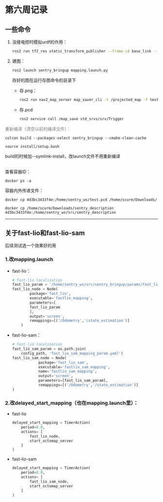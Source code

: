 # 第六周记录

## 一些命令
1. 没接电控时模拟urdf的作用：
    ```bash
    ros2 run tf2_ros static_transform_publisher --frame-id base_link --child-frame-id imu_link --qx 0.0 --qw 1.0
    ```
2. 建图：
    ```bash
    ros2 launch sentry_bringup mapping.launch.py
    ```

    存好的图在运行存图命令的目录下
    - 存.png：
        ```bash
        ros2 run nav2_map_server map_saver_cli -t /projected_map -f test_map --fmt png
        ```

   - 存.pcd
       ```bash
       ros2 service call /map_save std_srvs/srv/Trigger
       ```


<font color="gray">重新编译（清空以前的编译文件）：</font>
```shell
colcon build --packages-select sentry_bringup --cmake-clean-cache
```

```shell
source install/setup.bash
```

build的时候加--symlink-install，改launch文件不用重新编译

<BR>
查看容器ID：

```SHELL
docker ps -a
```

容器内外传递文件：

```shell
docker cp 4d3bc3433f4e:/home/sentry_ws/test.pcd /home/scurm/Downloads/
```

```shell
docker cp /home/scurm/Downloads/sentry_description 4d3bc3433f4e:/home/sentry_ws/src/sentry_description
```

---

## 关于fast-lio和fast-lio-sam
后续测试选一个效果好的用
### 1.改mapping.launch
- fast-lio：
    ```python
    # fast-lio localization   
    fast_lio_param = '/home/sentry_ws/src/sentry_bringup/params/fast_lio_mapping_param.yaml'
    fast_lio_node = Node(
            package='fast_lio',
            executable='fastlio_mapping',
            parameters=[
            fast_lio_param
            ],
            output='screen',
            remappings=[('/Odometry','/state_estimation')]
        )
    ```
- fast-lio-sam：
    ```python
    # fast-lio localization   
    fast_lio_sam_param = os.path.join(
        config_path, 'fast_lio_sam_mapping_param.yaml')
    fast_lio_sam_node = Node(
                package='fast_lio_sam',
                executable='fastlio_sam_mapping',
                name='fastlio_sam_mapping',
                output='screen',
                parameters=[fast_lio_sam_param],
                remappings=[('/Odometry','/state_estimation')]
    )
    ```
### 2.改delayed_start_mapping（也在mapping.launch里）：
- fast-lio
    ```python
    delayed_start_mapping = TimerAction(
        period=8.0,
        actions= [
            fast_lio_node,
            start_octomap_server
        ]
    )
    ```
- fast-lio-sam
    ```python
    delayed_start_mapping = TimerAction(
        period=8.0,
        actions= [
            fast_lio_sam_node,
            start_octomap_server
        ]
    )
    ```
